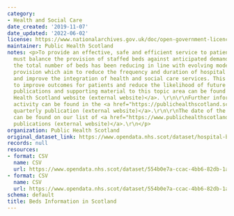 ```yaml
---
category:
- Health and Social Care
date_created: '2019-11-07'
date_updated: '2022-06-02'
license: https://www.nationalarchives.gov.uk/doc/open-government-licence/version/3/
maintainer: Public Health Scotland
notes: <p>To provide an effective, safe and efficient service to patients, hospitals
  must balance the provision of staffed beds against anticipated demand. Historically,
  the total number of beds has been reducing in line with evolving models of healthcare
  provision which aim to reduce the frequency and duration of hospital admissions
  and improve the integration of health and social care services. This strategy aims
  to improve outcomes for patients and reduce the likelihood of future hospital admissions.\r\n\r\nAll
  publications and supporting material to this topic area can be found on the <a href="https://beta.isdscotland.org/topics/hospital-care/">Public
  Health Scotland website (external website)</a>. \r\n\r\nFurther information on hospital
  activity can be found in the <a href="https://publichealthscotland.scot/publications/acute-hospital-activity-and-nhs-beds-information-quarterly/">recent
  quarterly publication (external website)</a>.\r\n\r\nThe date of the next release
  can be found on our list of <a href="https://www.publichealthscotland.scot/publications/forthcoming-publications/">forthcoming
  publications (external website)</a>.\r\n</p>
organization: Public Health Scotland
original_dataset_link: https://www.opendata.nhs.scot/dataset/hospital-beds-information
records: null
resources:
- format: CSV
  name: CSV
  url: https://www.opendata.nhs.scot/dataset/554b0e7a-ccac-4bb6-82db-1a8b306fcb36/resource/f272bb7d-5320-4491-84c1-614a2c064007/download/beds_by_nhs_board_of_treatment_and_specialty.csv
- format: CSV
  name: CSV
  url: https://www.opendata.nhs.scot/dataset/554b0e7a-ccac-4bb6-82db-1a8b306fcb36/resource/25bdc37b-4a77-4ff8-9b3a-edaba6e1c613/download/notes.csv
schema: default
title: Beds Information in Scotland
---
```

